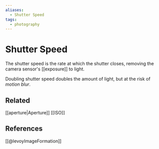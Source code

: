 ```yaml
---
aliases:
  - Shutter Speed
tags:
  - photography
---
```

# Shutter Speed

The shutter speed is the rate at which the shutter closes, removing the camera sensor's [[exposure]] to light.

Doubling shutter speed doubles the amount of light, but at the risk of *motion blur*. 

## Related
[[aperture|Aperture]]
[[ISO]]

## References
[[@levoyImageFormation]]
